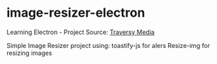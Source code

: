 # image-resizer-electron

Learning Electron - Project
Source: <a href="https://www.youtube.com/watch?v=ML743nrkMHw" target="_blank">Traversy Media</a>

Simple Image Resizer project using:
toastify-js for alers
Resize-img for resizing images
